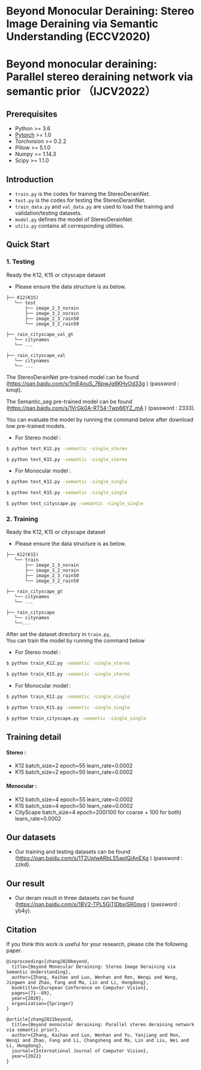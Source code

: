 # Beyond Monocular Deraining: Stereo Image Deraining via Semantic Understanding (ECCV2020)
# Beyond monocular deraining: Parallel stereo deraining network via semantic prior （IJCV2022）


## Prerequisites
- Python >= 3.6  
- [Pytorch](https://pytorch.org/) >= 1.0  
- Torchvision >= 0.2.2  
- Pillow >= 5.1.0  
- Numpy >= 1.14.3
- Scipy >= 1.1.0

## Introduction
- ```train.py``` is the codes for training the StereoDerainNet.
- ```test.py``` is the codes for testing the StereoDerainNet.
- ```train_data.py``` and ```val_data.py``` are used to load the training and validation/testing datasets.
- ```model.py``` defines the model of StereoDerainNet.
- ```utils.py``` contains all corresponding utilities.


## Quick Start

### 1. Testing
Ready the K12, K15 or cityscape dataset
- Please ensure the data structure is as below.

```
├── K12(K15)
   └── test
       ├── image_2_3_norain
       ├── image_3_2_norain
       ├── image_2_3_rain50
       └── image_3_2_rain50

```

```
├── rain_cityscape_val_gt
   └── citynames
   └── ...

├── rain_cityscape_val
   └── citynames
   └── ...
```
The StereoDerainNet pre-trained model can be found (https://pan.baidu.com/s/1mE4ouS_76pwJg6KHyOd33g
) (password : kmqt).

The Semantic_seg pre-trained model can be found (https://pan.baidu.com/s/1VrGk0A-RT54-Twp66YZ_mA
) (password : 2333).

You can evaluate the model by running the command below after download tow pre-trained models.
- For Stereo model :
```bash
$ python test_K12.py -semantic -single_stereo 

$ python test_K15.py -semantic -single_stereo 
```
- For Monocular model :
```bash
$ python test_K12.py -semantic -single_single

$ python test_K15.py -semantic -single_single

$ python test_cityscape.py -semantic -single_single 
```

### 2. Training

Ready the K12, K15 or cityscape dataset
- Please ensure the data structure is as below.

```
├── K12(K15)
   └── train
       ├── image_2_3_norain
       ├── image_3_2_norain
       ├── image_2_3_rain50
       └── image_3_2_rain50

```

```
├── rain_cityscape_gt
   └── citynames
   └── ...

├── rain_cityscape
   └── citynames
   └──...
```
After set the dataset directory in ```train.py```,\
You can train the model by running the command below 
- For Stereo model :
```bash
$ python train_K12.py -semantic -single_stereo 

$ python train_K15.py -semantic -single_stereo 
```
- For Monocular model :
```bash
$ python train_K12.py -semantic -single_single

$ python train_K15.py -semantic -single_single

$ python train_cityscape.py -semantic -single_single
```


## Training detail
#### Stereo :
   - K12 batch_size=2 epoch=55 learn_rate=0.0002
   - K15 batch_size=2 epoch=50 learn_rate=0.0002

#### Monocular :
   - K12 batch_size=4 epoch=55 learn_rate=0.0002
   - K15 batch_size=4 epoch=50 learn_rate=0.0002
   - CityScape batch_size=4 epoch=200(100 for coarse + 100 for both) learn_rate=0.0002



##  Our datasets
 - Our training and testing datasets can be found (https://pan.baidu.com/s/1T2UplwARbLS5apIQiAnEXg
) (password : zzkd).


##  Our result
 - Our derain result in three datasets can be found (https://pan.baidu.com/s/1BV2-TPL5GiTlDbxjSR0qyg
) (password : yb4y).



## Citation
If you think this work is useful for your research, please cite the following paper.

```
@inproceedings{zhang2020beyond,
  title={Beyond Monocular Deraining: Stereo Image Deraining via Semantic Understanding},
  author={Zhang, Kaihao and Luo, Wenhan and Ren, Wenqi and Wang, Jingwen and Zhao, Fang and Ma, Lin and Li, Hongdong},
  booktitle={European Conference on Computer Vision},
  pages={71--89},
  year={2020},
  organization={Springer}
}

@article{zhang2022beyond,
  title={Beyond monocular deraining: Parallel stereo deraining network via semantic prior},
  author={Zhang, Kaihao and Luo, Wenhan and Yu, Yanjiang and Ren, Wenqi and Zhao, Fang and Li, Changsheng and Ma, Lin and Liu, Wei and Li, Hongdong},
  journal={International Journal of Computer Vision},
  year={2022}
}
```



